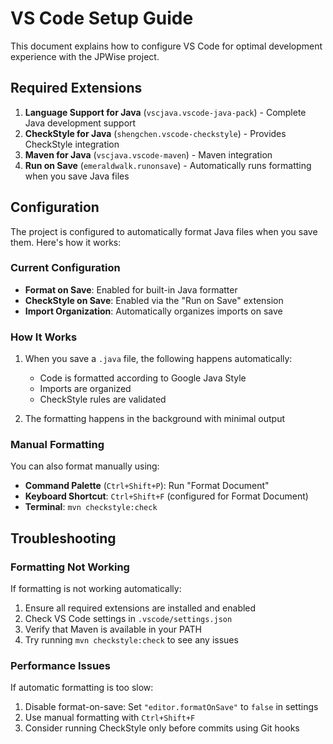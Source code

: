 # VS Code Setup Guide

This document explains how to configure VS Code for optimal development experience with the JPWise project.

## Required Extensions

1. **Language Support for Java** (`vscjava.vscode-java-pack`) - Complete Java development support
2. **CheckStyle for Java** (`shengchen.vscode-checkstyle`) - Provides CheckStyle integration
3. **Maven for Java** (`vscjava.vscode-maven`) - Maven integration
4. **Run on Save** (`emeraldwalk.runonsave`) - Automatically runs formatting when you save Java files

## Configuration

The project is configured to automatically format Java files when you save them. Here's how it works:

### Current Configuration

- **Format on Save**: Enabled for built-in Java formatter
- **CheckStyle on Save**: Enabled via the "Run on Save" extension
- **Import Organization**: Automatically organizes imports on save

### How It Works

1. When you save a `.java` file, the following happens automatically:
   - Code is formatted according to Google Java Style
   - Imports are organized
   - CheckStyle rules are validated

2. The formatting happens in the background with minimal output

### Manual Formatting

You can also format manually using:

- **Command Palette** (`Ctrl+Shift+P`): Run "Format Document"
- **Keyboard Shortcut**: `Ctrl+Shift+F` (configured for Format Document)
- **Terminal**: `mvn checkstyle:check`

## Troubleshooting

### Formatting Not Working

If formatting is not working automatically:

1. Ensure all required extensions are installed and enabled
2. Check VS Code settings in `.vscode/settings.json`
3. Verify that Maven is available in your PATH
4. Try running `mvn checkstyle:check` to see any issues

### Performance Issues

If automatic formatting is too slow:

1. Disable format-on-save: Set `"editor.formatOnSave"` to `false` in settings
2. Use manual formatting with `Ctrl+Shift+F`
3. Consider running CheckStyle only before commits using Git hooks 